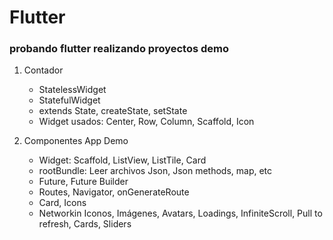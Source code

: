 # Flutter

### probando flutter realizando proyectos demo

1. Contador
    - StatelessWidget
    - StatefulWidget
    - extends State, createState, setState
    - Widget usados: Center, Row, Column, Scaffold, Icon

2. Componentes App Demo
    - Widget: Scaffold, ListView, ListTile, Card
    - rootBundle: Leer archivos Json, Json methods, map, etc
    - Future, Future Builder
    - Routes, Navigator, onGenerateRoute
    - Card, Icons
    - Networkin
     Iconos, Imágenes, Avatars, Loadings, InfiniteScroll, Pull to refresh, Cards, Sliders

